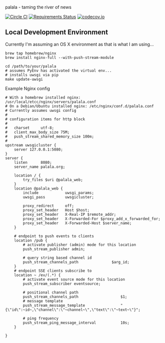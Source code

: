 palala - taming the river of news

[![Circle CI](https://circleci.com/gh/bear/palala.svg?style=svg)](https://circleci.com/gh/bear/palala)
[![Requirements Status](https://requires.io/github/bear/palala/requirements.svg?branch=master)](https://requires.io/github/bear/palala/requirements/?branch=master)
[![codecov.io](https://codecov.io/github/bear/palala/coverage.svg?branch=master)](https://codecov.io/github/bear/palala?branch=master)


## Local Development Environment

Currently I'm assuming an OS X environment as that is what I am using...

```
brew tap homebrew/nginx
brew install nginx-full --with-push-stream-module

cd /path/to/your/palala
# assumes PyEnv has activated the virtual env...
# installs uwsgi via pip
make update-uwsgi
````

Example Nginx config

```
# With a homebrew installed nginx: /usr/local/etcc/nginx/servers/palala.conf
# On a Debian/Ubuntu installed nginx: /etc/nginx/conf.d/palala.conf
# Currently assumes uwsgi config
#
# configuration items for http block
#
#   charset     utf-8;
#   client_max_body_size 75M;
#   push_stream_shared_memory_size 100m;
#
upstream uwsgicluster {
    server 127.0.0.1:5080;
}
server {
    listen      8080;
    server_name palala.org;

    location / {
        try_files $uri @palala_web;
    }
    location @palala_web {
        include            uwsgi_params;
        uwsgi_pass         uwsgicluster;

        proxy_redirect     off;
        proxy_set_header   Host $host;
        proxy_set_header   X-Real-IP $remote_addr;
        proxy_set_header   X-Forwarded-For $proxy_add_x_forwarded_for;
        proxy_set_header   X-Forwarded-Host $server_name;
    }

    # endpoint to push events to clients
    location /pub {
        # activate publisher (admin) mode for this location
        push_stream_publisher admin;

        # query string based channel id
        push_stream_channels_path               $arg_id;
    }
    # endpoint SSE clients subscribe to
    location ~ /ev/(.*) {
        # activate event source mode for this location
        push_stream_subscriber eventsource;

        # positional channel path
        push_stream_channels_path                   $1;
        # message template
        push_stream_message_template                "{\"id\":~id~,\"channel\":\"~channel~\",\"text\":\"~text~\"}";

        # ping frequency
        push_stream_ping_message_interval           10s;
    }

}
```
